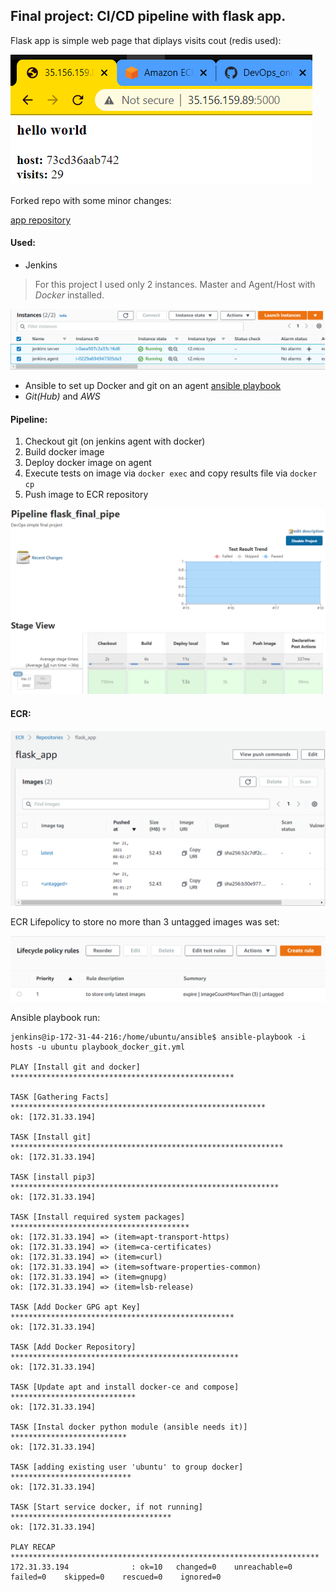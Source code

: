 ﻿## Final project: CI/CD pipeline with flask app.

Flask app is simple web page that diplays visits cout (redis used):

![app](images/app.png)

Forked repo with some minor changes:

[app repository](https://github.com/InfraMarine/flask-app.git)

#### Used:
 * Jenkins

> For this project I used only 2 instances.
> Master and Agent/Host with _Docker_ installed.

![instances](images/instances.png)

 * Ansible to set up Docker and git on an agent
   [ansible playbook](ansible/playbook_docker_git.yml)
 * _Git(Hub)_ and _AWS_
 
#### Pipeline:
  1. Checkout git (on jenkins agent with docker)
  2. Build docker image
  3. Deploy docker image on agent
  4. Execute tests on image via `docker exec` and copy results file via `docker cp`
  5. Push image to ECR repository

![jenkins pipeline](images/proj.png)

#### ECR:

![ecr repository](images/ecr.png)

ECR Lifepolicy to store no more than 3 untagged images was set:

![policy](images/ecr_policy.png)

Ansible playbook run:

```
jenkins@ip-172-31-44-216:/home/ubuntu/ansible$ ansible-playbook -i hosts -u ubuntu playbook_docker_git.yml

PLAY [Install git and docker] **************************************************

TASK [Gathering Facts] *********************************************************
ok: [172.31.33.194]

TASK [Install git] *************************************************************
ok: [172.31.33.194]

TASK [install pip3] ************************************************************
ok: [172.31.33.194]

TASK [Install required system packages] ****************************************
ok: [172.31.33.194] => (item=apt-transport-https)
ok: [172.31.33.194] => (item=ca-certificates)
ok: [172.31.33.194] => (item=curl)
ok: [172.31.33.194] => (item=software-properties-common)
ok: [172.31.33.194] => (item=gnupg)
ok: [172.31.33.194] => (item=lsb-release)

TASK [Add Docker GPG apt Key] **************************************************
ok: [172.31.33.194]

TASK [Add Docker Repository] ***************************************************
ok: [172.31.33.194]

TASK [Update apt and install docker-ce and compose] ****************************
ok: [172.31.33.194]

TASK [Instal docker python module (ansible needs it)] **************************
ok: [172.31.33.194]

TASK [adding existing user 'ubuntu' to group docker] ***************************
ok: [172.31.33.194]

TASK [Start service docker, if not running] ************************************
ok: [172.31.33.194]

PLAY RECAP *********************************************************************
172.31.33.194              : ok=10   changed=0    unreachable=0    failed=0    skipped=0    rescued=0    ignored=0

```
